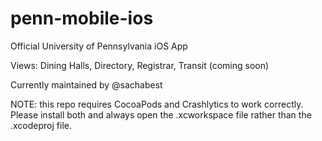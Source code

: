 penn-mobile-ios
===============
Official University of Pennsylvania iOS App

Views: Dining Halls, Directory, Registrar, Transit (coming soon)

Currently maintained by @sachabest

NOTE: this repo requires CocoaPods and Crashlytics to work correctly. Please install both and always open the .xcworkspace file rather than the .xcodeproj file. 

